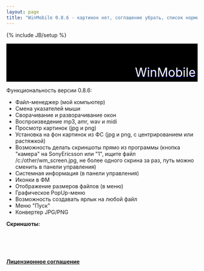 ```yaml
---
layout: page
title: "WinMobile 0.8.6 - картинок нет, соглашение убрать, список нормальный сделать, link блеать"
---
```

{% include JB/setup %}

<div style="height: 100px; background: rgb(0,0,0) url(/assets/img/winline.jpg) no-repeat scroll right top; position: relative;"><div style="font-size: 24pt; color: rgb(255, 255, 255); text-shadow: 0 1px 0 blue; position: absolute; right: 5px; bottom: 5px;">WinMobile</div></div>

Функциональность версии 0.8.6:

+ Файл-менеджер (мой компьютер)
+ Смена указателей мыши
+ Сворачивание и разворачивание окон
+ Воспроизведение mp3, amr, wav и midi
+ Просмотр картинок (jpg и png)
+ Установка на фон картинок из ФС (jpg и png, с центрированием или растяжкой)
+ Возможность делать скриншоты прямо из программы (кнопка "камера" на SonyEricsson или "1", ищите файл /c:/other/wm_screen.jpg, не более одного скрина за раз, путь можно сменить в панели управления)
+ Системная информация (в панели управления)
+ Иконки в ФМ
+ Отображение размеров файлов (в меню)
+ Графическое PopUp-меню
+ Возможность создавать ярлык на любой файл
+ Меню "Пуск"
+ Конвертер JPG/PNG

<b>Скриншоты:</b><br><br>
<script src="/widget/?32;http://img.ucoz.ru/_ph/1/1/21242526.jpg|http://img.ucoz.ru/_ph/1/2/21242526.png|Скриншот WinMobile v.0.8.6 (кликните для увеличения)." type="text/javascript"></script>
<script src="/widget/?32;http://img.ucoz.ru/_ph/1/1/924305110.jpg|http://img.ucoz.ru/_ph/1/2/924305110.png|Скриншот WinMobile v.0.8.6 (кликните для увеличения)." type="text/javascript"></script>
<script src="/widget/?32;http://img.ucoz.ru/_ph/1/1/429472036.jpg|http://img.ucoz.ru/_ph/1/2/429472036.png|Скриншот WinMobile v.0.8.6 (кликните для увеличения)." type="text/javascript"></script>
<script src="/widget/?32;http://img.ucoz.ru/_ph/1/1/45096040.jpg|http://img.ucoz.ru/_ph/1/2/45096040.png|Скриншот WinMobile v.0.8.6 (кликните для увеличения)." type="text/javascript"></script>
<script src="/widget/?32;http://img.ucoz.ru/_ph/1/1/639023572.jpg|http://img.ucoz.ru/_ph/1/2/639023572.png|Скриншот WinMobile v.0.8.6 (кликните для увеличения)." type="text/javascript"></script>
<script src="/widget/?32;http://img.ucoz.ru/_ph/1/1/10103196.jpg|http://img.ucoz.ru/_ph/1/2/10103196.png|Скриншот WinMobile v.0.8.6 (кликните для увеличения)." type="text/javascript"></script>
<br>
<script src="/widget/?32;http://img.ucoz.ru/_ph/1/1/302315426.jpg|http://img.ucoz.ru/_ph/1/2/302315426.png|Скриншот WinMobile v.0.8.6 (кликните для увеличения)." type="text/javascript"></script>
<script src="/widget/?32;http://img.ucoz.ru/_ph/1/1/794189059.jpg|http://img.ucoz.ru/_ph/1/2/794189059.png|Скриншот WinMobile v.0.8.6 (кликните для увеличения)." type="text/javascript"></script>
<script src="/widget/?32;http://img.ucoz.ru/_ph/1/1/819678346.jpg|http://img.ucoz.ru/_ph/1/2/819678346.png|Скриншот WinMobile v.0.8.6 (кликните для увеличения)." type="text/javascript"></script>
<script src="/widget/?32;http://img.ucoz.ru/_ph/1/1/645776526.jpg|http://img.ucoz.ru/_ph/1/2/645776526.png|Скриншот WinMobile v.0.8.6 (кликните для увеличения)." type="text/javascript"></script>
<script src="/widget/?32;http://img.ucoz.ru/_ph/1/1/291564194.jpg|http://img.ucoz.ru/_ph/1/2/291564194.png|Скриншот WinMobile v.0.8.6 (кликните для увеличения)." type="text/javascript"></script>
<script src="/widget/?32;http://img.ucoz.ru/_ph/1/1/59707857.jpg|http://img.ucoz.ru/_ph/1/2/59707857.png|Скриншот WinMobile v.0.8.6 (кликните для увеличения)." type="text/javascript"></script>
<br><br>
<a href="http://m1kc.ucoz.ru/index/0-72" onclick="openLayerB('HelpWd',0,'http://m1kc.ucoz.ru/ajax/wm_license.xml','Лицензионное соглашение',350,150,'1','','',0,'justify');return false;" target="_blank"><b>Лицензионное соглашение</b></a>
